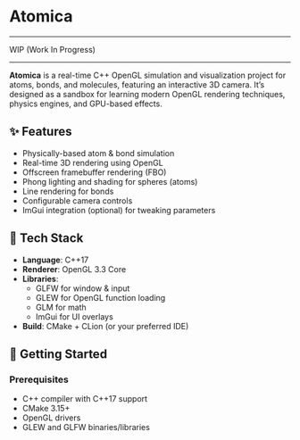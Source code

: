 # Atomica

---

WIP (Work In Progress)

---

**Atomica** is a real-time C++ OpenGL simulation and visualization project for atoms, bonds, and molecules, featuring an interactive 3D camera. It’s designed as a sandbox for learning modern OpenGL rendering techniques, physics engines, and GPU-based effects.

## ✨ Features

- Physically-based atom & bond simulation
- Real-time 3D rendering using OpenGL
- Offscreen framebuffer rendering (FBO)
- Phong lighting and shading for spheres (atoms)
- Line rendering for bonds
- Configurable camera controls
- ImGui integration (optional) for tweaking parameters

## 🧩 Tech Stack

- **Language**: C++17
- **Renderer**: OpenGL 3.3 Core
- **Libraries**: 
  - GLFW for window & input
  - GLEW for OpenGL function loading
  - GLM for math
  - ImGui for UI overlays
- **Build**: CMake + CLion (or your preferred IDE)

## 🚀 Getting Started

### Prerequisites

- C++ compiler with C++17 support
- CMake 3.15+
- OpenGL drivers
- GLEW and GLFW binaries/libraries
